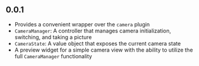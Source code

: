 ## 0.0.1

* Provides a convenient wrapper over the `camera` plugin
* `CameraManager`: A controller that manages camera initialization, switching, and taking a picture
* `CameraState`: A value object that exposes the current camera state
* A preview widget for a simple camera view with the ability to utilize the full `CameraManager` functionality
